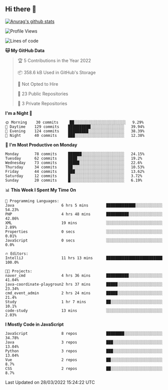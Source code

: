 ## Hi there 👋

[![Anurag's github stats](https://github-readme-stats.vercel.app/api?username=Songwonseok)](https://github.com/anuraghazra/github-readme-stats)



<!--START_SECTION:waka-->
![Profile Views](http://img.shields.io/badge/Profile%20Views-9-blue)

![Lines of code](https://img.shields.io/badge/From%20Hello%20World%20I%27ve%20Written-3%20Million%20lines%20of%20code-blue)

**🐱 My GitHub Data** 

> 🏆 5 Contributions in the Year 2022
 > 
> 📦 358.6 kB Used in GitHub's Storage 
 > 
> 🚫 Not Opted to Hire
 > 
> 📜 23 Public Repositories 
 > 
> 🔑 3 Private Repositories  
 > 
**I'm a Night 🦉** 

```text
🌞 Morning    30 commits     ██░░░░░░░░░░░░░░░░░░░░░░░   9.29% 
🌆 Daytime    129 commits    ██████████░░░░░░░░░░░░░░░   39.94% 
🌃 Evening    124 commits    █████████░░░░░░░░░░░░░░░░   38.39% 
🌙 Night      40 commits     ███░░░░░░░░░░░░░░░░░░░░░░   12.38%

```
📅 **I'm Most Productive on Monday** 

```text
Monday       78 commits     ██████░░░░░░░░░░░░░░░░░░░   24.15% 
Tuesday      62 commits     ████░░░░░░░░░░░░░░░░░░░░░   19.2% 
Wednesday    73 commits     █████░░░░░░░░░░░░░░░░░░░░   22.6% 
Thursday     34 commits     ██░░░░░░░░░░░░░░░░░░░░░░░   10.53% 
Friday       44 commits     ███░░░░░░░░░░░░░░░░░░░░░░   13.62% 
Saturday     12 commits     █░░░░░░░░░░░░░░░░░░░░░░░░   3.72% 
Sunday       20 commits     █░░░░░░░░░░░░░░░░░░░░░░░░   6.19%

```


📊 **This Week I Spent My Time On** 

```text
💬 Programming Languages: 
Java                     6 hrs 5 mins        █████████████░░░░░░░░░░░░   54.23% 
PHP                      4 hrs 48 mins       ██████████░░░░░░░░░░░░░░░   42.86% 
XML                      19 mins             ░░░░░░░░░░░░░░░░░░░░░░░░░   2.89% 
Properties               0 secs              ░░░░░░░░░░░░░░░░░░░░░░░░░   0.01% 
JavaScript               0 secs              ░░░░░░░░░░░░░░░░░░░░░░░░░   0.0%

🔥 Editors: 
IntelliJ                 11 hrs 13 mins      █████████████████████████   100.0%

🐱‍💻 Projects: 
naver_cmd                4 hrs 36 mins       ██████████░░░░░░░░░░░░░░░   41.04% 
java-coordinate-playgroun2 hrs 37 mins       █████░░░░░░░░░░░░░░░░░░░░   23.34% 
cmd_event_admin          2 hrs 24 mins       █████░░░░░░░░░░░░░░░░░░░░   21.4% 
Study                    1 hr 7 mins         ██░░░░░░░░░░░░░░░░░░░░░░░   10.1% 
code-study               13 mins             ░░░░░░░░░░░░░░░░░░░░░░░░░   2.03%

```

**I Mostly Code in JavaScript** 

```text
JavaScript               8 repos             ████████░░░░░░░░░░░░░░░░░   34.78% 
Java                     3 repos             ███░░░░░░░░░░░░░░░░░░░░░░   13.04% 
Python                   3 repos             ███░░░░░░░░░░░░░░░░░░░░░░   13.04% 
Vue                      2 repos             ██░░░░░░░░░░░░░░░░░░░░░░░   8.7% 
CSS                      2 repos             ██░░░░░░░░░░░░░░░░░░░░░░░   8.7%

```



 Last Updated on 28/03/2022 15:24:22 UTC
<!--END_SECTION:waka-->
